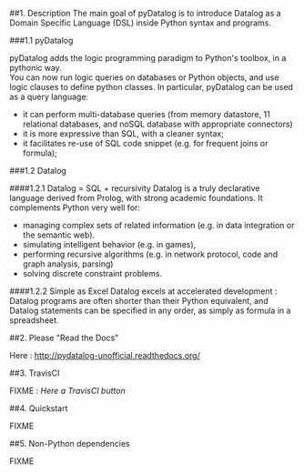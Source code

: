 ##1. Description
The main goal of pyDatalog is to introduce Datalog as a Domain Specific Language (DSL) inside Python syntax and programs.

###1.1 pyDatalog

pyDatalog adds the logic programming paradigm to Python's toolbox, in a pythonic way.  
You can now run logic queries on databases or Python objects, and use logic clauses to define python classes.
In particular, pyDatalog can be used as a query language: 

* it can perform multi-database queries (from memory datastore, 11 relational databases, and noSQL database with appropriate connectors)
* it is more expressive than SQL, with a cleaner syntax; 
* it facilitates re-use of SQL code snippet (e.g. for frequent joins or formula); 

###1.2 Datalog

####1.2.1 Datalog = SQL + recursivity
Datalog is a truly declarative language derived from Prolog, with strong academic foundations.  It complements Python very well for:

* managing complex sets of related information (e.g. in data integration or the semantic web).  
* simulating intelligent behavior (e.g. in games), 
* performing recursive algorithms (e.g. in network protocol, code and graph analysis, parsing)
* solving discrete constraint problems. 

####1.2.2 Simple as Excel
Datalog excels at accelerated development : Datalog programs are often shorter than their Python equivalent, 
and Datalog statements can be specified in any order, as simply as formula in a spreadsheet.

##2. Please "Read the Docs"

Here : http://pydatalog-unofficial.readthedocs.org/

##3. TravisCI

FIXME : *Here a TravisCI button*

##4. Quickstart

FIXME

##5. Non-Python dependencies

FIXME